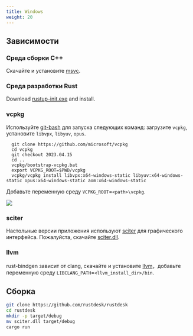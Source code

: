 ```yaml
---
title: Windows
weight: 20
---
```


## Зависимости

### Среда сборки C++

Скачайте и установите [msvc](https://visualstudio.microsoft.com/).

### Среда разработки Rust
Download [rustup-init.exe](https://static.rust-lang.org/rustup/dist/x86_64-pc-windows-msvc/rustup-init.exe) and install.

### vcpkg

Используйте [git-bash](https://git-scm.com/download/win) для запуска следующих команд: загрузите `vcpkg`, установите `libvpx`, `libyuv`, `opus`.

```shell
  git clone https://github.com/microsoft/vcpkg
  cd vcpkg
  git checkout 2023.04.15
  cd ..
  vcpkg/bootstrap-vcpkg.bat
  export VCPKG_ROOT=$PWD/vcpkg
  vcpkg/vcpkg install libvpx:x64-windows-static libyuv:x64-windows-static opus:x64-windows-static aom:x64-windows-static
```

Добавьте переменную среду `VCPKG_ROOT`=`<path>\vcpkg`.

![](/docs/en/dev/build/windows/images/env.png)

### sciter

Настольные версии приложения используют [sciter](https://sciter.com/) для графического интерфейса. Пожалуйста, скачайте [sciter.dll](https://raw.githubusercontent.com/c-smile/sciter-sdk/master/bin.win/x64/sciter.dll).

### llvm

rust-bindgen зависит от clang, скачайте и установите [llvm](https://github.com/llvm/llvm-project/releases)，добавьте переменную среду `LIBCLANG_PATH`=`<llvm_install_dir>/bin`.


## Сборка

```sh
git clone https://github.com/rustdesk/rustdesk
cd rustdesk
mkdir -p target/debug
mv sciter.dll target/debug
cargo run
```
